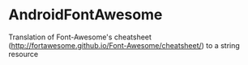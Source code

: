 AndroidFontAwesome
==================

Translation of Font-Awesome's cheatsheet (http://fortawesome.github.io/Font-Awesome/cheatsheet/) to a string resource
